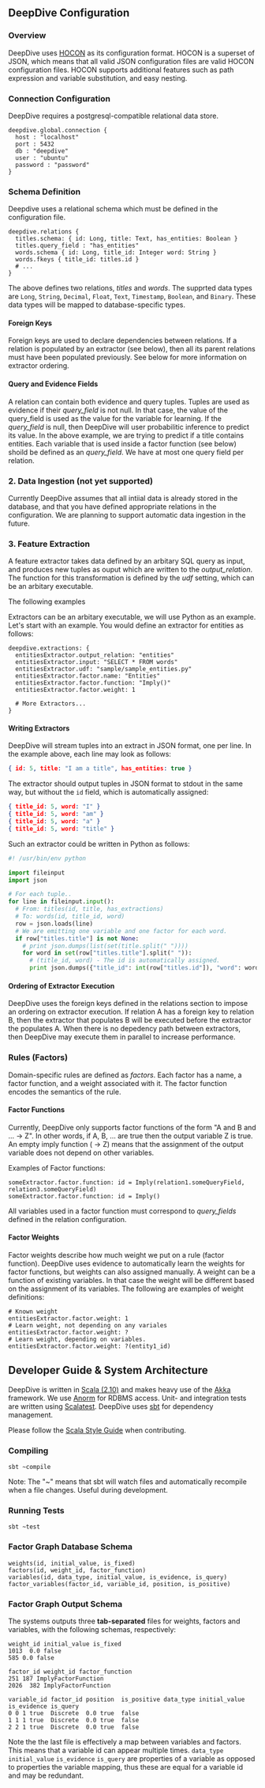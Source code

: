 ## DeepDive Configuration

### Overview

DeepDive uses [HOCON](https://github.com/typesafehub/config/blob/master/HOCON.md) as its configuration format. HOCON is a superset of JSON, which means that all valid JSON configuration files are valid HOCON configuration files. HOCON supports additional features such as path expression and variable substitution, and easy nesting.

### Connection Configuration

DeepDive requires a postgresql-compatible relational data store. 

```
deepdive.global.connection {
  host : "localhost"
  port : 5432
  db : "deepdive"
  user : "ubuntu"
  password : "password"
}
```

### Schema Definition

Deepdive uses a relational schema which must be defined in the configuration file. 

```
deepdive.relations {
  titles.schema: { id: Long, title: Text, has_entities: Boolean }
  titles.query_field : "has_entities"
  words.schema { id: Long, title_id: Integer word: String }
  words.fkeys { title_id: titles.id }
  # ... 
}
```

The above defines two relations, *titles* and *words*.  The supprted data types are `Long`, `String`, `Decimal`, `Float`, `Text`, `Timestamp`, `Boolean`, and `Binary`. These data types will be mapped to database-specific types.

#### Foreign Keys

Foreign keys are used to declare dependencies between relations. If a relation is populated by an extractor (see below), then all its parent relations must have been populated previously. See below for more information on extractor ordering.

#### Query and Evidence Fields

A relation can contain both evidence and query tuples. Tuples are used as evidence if their *query_field* is not null. In that case, the value of the query_field is used as the value for the variable for learning. If the *query_field*  is null, then DeepDive will user probabilitic inference to predict its value. In the above example, we are trying to predict if a title contains entities. Each variable that is used inside a factor function (see below) shoild be defined as an *query_field*. We have at most one query field per relation.

### 2. Data Ingestion (not yet supported)

Currently DeepDive assumes that all intiial data is already stored in the database, and that you have defined appropriate relations in the configuration. We are planning to support automatic data ingestion in the future.


### 3. Feature Extraction

A feature extractor takes data defined by an arbitary SQL query as input, and produces new tuples as ouput which are written to the *output_relation*. The function for this transformation is defined by the *udf* setting, which can be an arbitary executable. 

The following examples 


Extractors can be an arbitary executable, we will use Python as an example. Let's start with an example. You would define an extractor for entities as follows:

```
deepdive.extractions: {
  entitiesExtractor.output_relation: "entities"
  entitiesExtractor.input: "SELECT * FROM words"
  entitiesExtractor.udf: "sample/sample_entities.py"
  entitiesExtractor.factor.name: "Entities"
  entitiesExtractor.factor.function: "Imply()"
  entitiesExtractor.factor.weight: 1

  # More Extractors...
}
```

#### Writing Extractors

DeepDive will stream tuples into an extract in JSON format, one per line. In the example above, each line may look as follows:

```JSON
{ id: 5, title: "I am a title", has_entities: true }
```

The extractor should output tuples in JSON format to stdout in the same way, but without the `id` field, which is automatically assigned:

```JSON
{ title_id: 5, word: "I" } 
{ title_id: 5, word: "am" } 
{ title_id: 5, word: "a" } 
{ title_id: 5, word: "title" } 
```

Such an extractor could be written in Python as follows:

```python
#! /usr/bin/env python

import fileinput
import json

# For each tuple..
for line in fileinput.input():
  # From: titles(id, title, has_extractions)
  # To: words(id, title_id, word)
  row = json.loads(line)
  # We are emitting one variable and one factor for each word.
  if row["titles.title"] is not None:
    # print json.dumps(list(set(title.split(" "))))
    for word in set(row["titles.title"].split(" ")):
      # (title_id, word) - The id is automatically assigned.
      print json.dumps({"title_id": int(row["titles.id"]), "word": word})
```

#### Ordering of Extractor Execution

DeepDive uses the foreign keys defined in the relations section to impose an ordering on extractor execution. If relation A has a foreign key to relation B, then the extractor that populates B will be executed before the extractor the populates A. When there is no depedency path between extractors, then DeepDive may execute them in parallel to increase performance.

### Rules (Factors)

Domain-specific rules are defined as *factors*. Each factor has a name, a factor function, and a weight associated with it. The factor function encodes the semantics of the rule.

#### Factor Functions

Currently, DeepDive only supports factor functions of the form "A and B and ... -> Z". In other words, if A, B, ... are true then the output variable Z is true. An empty imply function ( -> Z) means that the assignment of the output variable does not depend on other variables.

Examples of Factor functions:

```
someExtractor.factor.function: id = Imply(relation1.someQueryField, relation3.someQueryField) 
someExtractor.factor.function: id = Imply() 
```

All variables used in a factor function must correspond to *query_fields* defined in the relation configuration.


#### Factor Weights

Factor weights describe how much weight we put on a rule (factor function). DeepDive uses evidence to automatically learn the weights for factor functions, but weights can also assigned manually. A weight can be a function of existing variables. In that case the weight will be different based on the assignment of its variables. The following are examples of weight definitions:

```
# Known weight
entitiesExtractor.factor.weight: 1 
# Learn weight, not depending on any variales
entitiesExtractor.factor.weight: ?
# Learn weight, depending on variables.
entitiesExtractor.factor.weight: ?(entity1_id)
```

## Developer Guide & System Architecture 

DeepDive is written in [Scala (2.10)](http://www.scala-lang.org/) and makes heavy use of the [Akka](http://akka.io/) framework. We use [Anorm](http://www.playframework.com/documentation/2.2.1/ScalaAnorm) for RDBMS access. Unit- and integration tests are written using [Scalatest](http://www.scalatest.org/). DeepDive uses [sbt](http://www.scala-sbt.org/) for dependency management.

Please follow the [Scala Style Guide](http://docs.scala-lang.org/style/) when contributing.

### Compiling 

```shell
sbt ~compile
```

Note: The "~" means that sbt will watch files and automatically recompile when a file changes. Useful during development.

### Running Tests

```shell
sbt ~test
```

### Factor Graph Database Schema

```
weights(id, initial_value, is_fixed)
factors(id, weight_id, factor_function)
variables(id, data_type, initial_value, is_evidence, is_query)
factor_variables(factor_id, variable_id, position, is_positive)
```

### Factor Graph Output Schema

The systems outputs three **tab-separated** files for weights, factors and variables, with the following schemas, respectively:

```
weight_id initial_value is_fixed
1013  0.0 false
585 0.0 false
```

```
factor_id weight_id factor_function
251 187 ImplyFactorFunction
2026  382 ImplyFactorFunction
```

```
variable_id factor_id position  is_positive data_type initial_value is_evidence is_query
0 0 1 true  Discrete  0.0 true  false
1 1 1 true  Discrete  0.0 true  false
2 2 1 true  Discrete  0.0 true  false
```

Note the the last file is effectively a map between variables and factors. This means that a variable id can appear multiple times. `data_type` `initial_value` `is_evidence` `is_query` are properties of a variable as opposed to properties the variable mapping, thus these are equal for a variable id and may be redundant.



